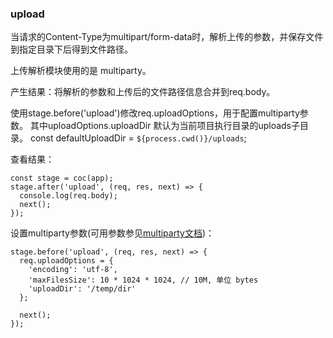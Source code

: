 ### upload

当请求的Content-Type为multipart/form-data时，解析上传的参数，并保存文件到指定目录下后得到文件路径。

上传解析模块使用的是 multiparty。

产生结果：将解析的参数和上传后的文件路径信息合并到req.body。

使用stage.before('upload')修改req.uploadOptions，用于配置multiparty参数。
其中uploadOptions.uploadDir 默认为当前项目执行目录的uploads子目录。
const defaultUploadDir = `${process.cwd()}/uploads`;


查看结果：
```
const stage = coc(app);
stage.after('upload', (req, res, next) => {
  console.log(req.body);
  next();
});
```

设置multiparty参数(可用参数参见[multiparty文档](https://github.com/pillarjs/multiparty#multipartyform))：

```
stage.before('upload', (req, res, next) => {  
  req.uploadOptions = {
    'encoding': 'utf-8',
    'maxFilesSize': 10 * 1024 * 1024, // 10M, 单位 bytes
    'uploadDir': '/temp/dir'
  };

  next();
});
```